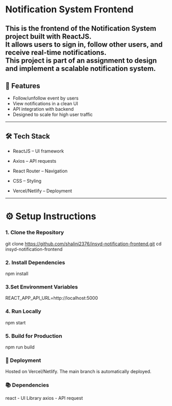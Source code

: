 # Notification System Frontend

This is the **frontend** of the Notification System project built with **ReactJS**.  
It allows users to sign in, follow other users, and receive real-time notifications.  
This project is part of an assignment to design and implement a scalable notification system.
---

## 🚀 Features
- Follow/unfollow event by users
- View notifications in a clean UI
- API integration with backend
- Designed to scale for high user traffic

---

## 🛠️ Tech Stack
- ReactJS – UI framework

- Axios – API requests

- React Router – Navigation

- CSS – Styling

- Vercel/Netlify – Deployment

---

# ⚙️ Setup Instructions

### 1. Clone the Repository
git clone https://github.com/shalini2376/insyd-notification-frontend.git
cd insyd-notification-frontend

### 2. Install Dependencies
npm install

### 3.Set Environment Variables
REACT_APP_API_URL=http://localhost:5000

### 4. Run Locally
npm start

### 5. Build for Production
npm run build

### 🔗 Deployment
Hosted on Vercel/Netlify.
The main branch is automatically deployed.

### 📚 Dependencies
react - UI Library
axios - API request
